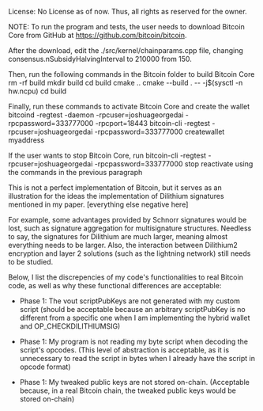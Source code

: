 License: No License as of now. Thus, all rights as reserved for the owner.

NOTE: To run the program and tests, the user needs to download Bitcoin Core from GitHub at https://github.com/bitcoin/bitcoin.

After the download, edit the ./src/kernel/chainparams.cpp file, changing consensus.nSubsidyHalvingInterval to 210000 from 150.

Then, run the following commands in the Bitcoin folder to build Bitcoin Core
rm -rf build
mkdir build
cd build
cmake ..
cmake --build . -- -j$(sysctl -n hw.ncpu)
cd build

Finally, run these commands to activate Bitcoin Core and create the wallet
bitcoind -regtest -daemon -rpcuser=joshuageorgedai -rpcpassword=333777000 -rpcport=18443
bitcoin-cli -regtest -rpcuser=joshuageorgedai -rpcpassword=333777000 createwallet myaddress

If the user wants to stop Bitcoin Core, run
bitcoin-cli -regtest -rpcuser=joshuageorgedai -rpcpassword=333777000 stop
reactivate using the commands in the previous paragraph

This is not a perfect implementation of Bitcoin, but it serves as an illustration for the ideas the implementation of Dilithium signatures mentioned in my paper.
[everything else negative here]

For example, some advantages provided by Schnorr signatures would be lost, such as signature aggregation for multisignature structures. Needless to say, the signatures for Dilithium are much larger, meaning almost everything needs to be larger. Also, the interaction between Dilithium2 encryption and layer 2 solutions (such as the lightning network) still needs to be studied.

Below, I list the discrepencies of my code's functionalities to real Bitcoin code, as well as why these functional differences are acceptable:
- Phase 1: The vout scriptPubKeys are not generated with my custom script (should be acceptable because an arbitrary scriptPubKey is no different from a specific one when I am implementing the hybrid wallet and OP_CHECKDILITHIUMSIG)

- Phase 1: My program is not reading my byte script when decoding the script's opcodes. (This level of abstraction is acceptable, as it is unnecessary to read the script in bytes when I already have the script in opcode format)

- Phase 1: My tweaked public keys are not stored on-chain. (Acceptable because, in a real Bitcoin chain, the tweaked public keys would be stored on-chain)

